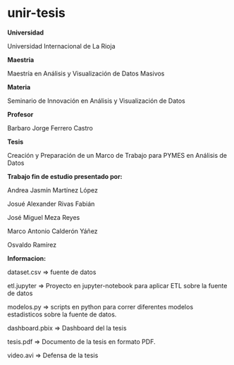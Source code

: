 # unir-tesis

<b>Universidad</b>

Universidad Internacional de La Rioja

<b>Maestria</b>

Maestría en Análisis y Visualización de Datos Masivos 

<b>Materia</b>

Seminario de Innovación en Análisis y Visualización de Datos

<b>Profesor</b>

Barbaro Jorge Ferrero Castro

<b>Tesis</b>

Creación y Preparación de un Marco de Trabajo para PYMES en Análisis de Datos

<b>Trabajo fin de estudio presentado por:</b>

Andrea Jasmín Martínez López

Josué Alexander Rivas Fabián

José Miguel Meza Reyes

Marco Antonio Calderón Yáñez

Osvaldo Ramírez

<b>Informacion:</b>

dataset.csv  => fuente de datos

etl.jupyter  => Proyecto en jupyter-notebook para aplicar ETL sobre la fuente de datos

modelos.py    => scripts en python para correr diferentes modelos estadisticos sobre la fuente de datos.

dashboard.pbix  => Dashboard del la tesis

tesis.pdf  => Documento de la tesis en formato PDF.

video.avi => Defensa de la tesis

